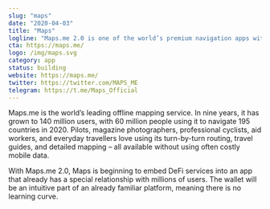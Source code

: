 ```yaml
---
slug: "maps"
date: "2020-04-03"
title: "Maps"
logline: "Maps.me 2.0 is one of the world’s premium navigation apps with more than 100m users worldwide. It is an ultimate travel companion and your passport to the new financial system."
cta: https://maps.me/
logo: /img/maps.svg
category: app
status: building
website: https://maps.me/
twitter: https://twitter.com/MAPS_ME
telegram: https://t.me/Maps_Official
---
```

Maps.me is the world’s leading offline mapping service. In nine years, it has grown to 140 million users, with 60 million people using it to navigate 195 countries in 2020. Pilots, magazine photographers, professional cyclists, aid workers, and everyday travellers love using its turn-by-turn routing, travel guides, and detailed mapping – all available without using often costly mobile data.

With Maps.me 2.0, Maps is beginning to embed DeFi services into an app that already has a special relationship with millions of users. The wallet will be an intuitive part of an already familiar platform, meaning there is no learning curve.
